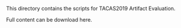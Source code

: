 This directory contains the scripts for 
TACAS2019 Artifact Evaluation.

Full content can be download here.
